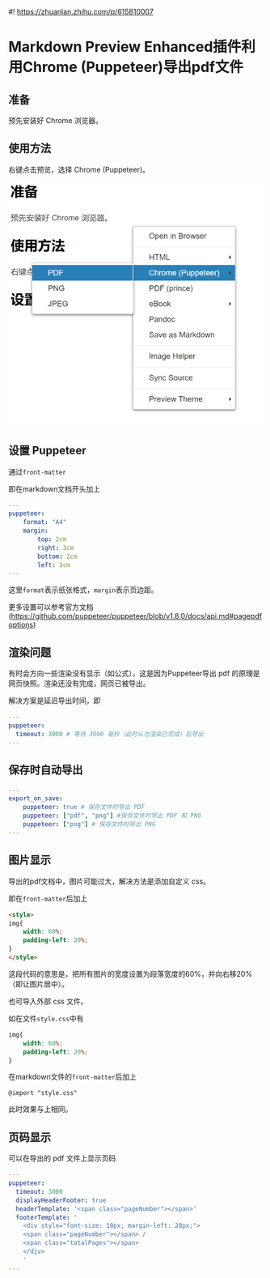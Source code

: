 #! https://zhuanlan.zhihu.com/p/615810007
# Markdown Preview Enhanced插件利用Chrome (Puppeteer)导出pdf文件

## 准备

预先安装好 Chrome 浏览器。

## 使用方法

右键点击预览，选择 Chrome (Puppeteer)。

![使用方法](PasteImage/2023-03-21-16-08-03.png)

## 设置 Puppeteer

通过`front-matter`

即在markdown文档开头加上

```yaml
---
puppeteer:
    format: "A4"
    margin:
        top: 2cm
        right: 3cm
        bottom: 2cm
        left: 3cm
---
```

这里`format`表示纸张格式，`margin`表示页边距。

更多设置可以参考官方文档(https://github.com/puppeteer/puppeteer/blob/v1.8.0/docs/api.md#pagepdfoptions)

## 渲染问题

有时会方向一些渲染没有显示（如公式），这是因为Puppeteer导出 pdf 的原理是网页快照。渲染还没有完成，网页已被导出。

解决方案是延迟导出时间，即

```yaml
---
puppeteer:
  timeout: 3000 # 等待 3000 毫秒（此时认为渲染已完成）后导出
---
```


## 保存时自动导出

```yaml
---
export_on_save:
    puppeteer: true # 保存文件时导出 PDF
    puppeteer: ["pdf", "png"] #保存文件时导出 PDF 和 PNG
    puppeteer: ["png"] # 保存文件时导出 PNG
---
```

## 图片显示

导出的pdf文档中，图片可能过大，解决方法是添加自定义 css。

即在`front-matter`后加上

```html
<style>
img{
    width: 60%;
    padding-left: 20%;
}
</style>
```

这段代码的意思是，把所有图片的宽度设置为段落宽度的60%，并向右移20%（即让图片居中）。

也可导入外部 css 文件。

如在文件`style.css`中有

```css
img{
    width: 60%;
    padding-left: 20%;
}
```

在markdown文件的`front-matter`后加上

```
@import "style.css"
```

此时效果与上相同。

## 页码显示

可以在导出的 pdf 文件上显示页码

```yaml
---
puppeteer:
  timeout: 3000
  displayHeaderFooter: true
  headerTemplate: '<span class="pageNumber"></span>'
  footerTemplate: '
    <div style="font-size: 10px; margin-left: 20px;">
    <span class="pageNumber"></span> / 
    <span class="totalPages"></span>
    </div>
    '
---
```